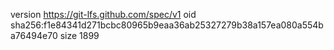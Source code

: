 version https://git-lfs.github.com/spec/v1
oid sha256:f1e84341d271bcbc80965b9eaa36ab25327279b38a157ea080a554ba76494e70
size 1899
